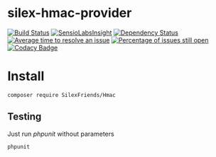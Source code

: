 # silex-hmac-provider 
[![Build Status](https://travis-ci.org/mrprompt/silex-hmac-provider.png)](https://travis-ci.org/mrprompt/silex-hmac-provider) 
[![SensioLabsInsight](https://insight.sensiolabs.com/projects/7b8ed0fc-2f5a-4e6f-84fd-030430a3482e/mini.png)](https://insight.sensiolabs.com/projects/7b8ed0fc-2f5a-4e6f-84fd-030430a3482e)
[![Dependency Status](https://www.versioneye.com/user/projects/55ddde652383e9002500006d/badge.svg?style=flat)](https://www.versioneye.com/user/projects/55ddde652383e9002500006d)
[![Average time to resolve an issue](http://isitmaintained.com/badge/resolution/mrprompt/silex-hmac-provider.svg)](http://isitmaintained.com/project/mrprompt/silex-hmac-provider "Average time to resolve an issue")
[![Percentage of issues still open](http://isitmaintained.com/badge/open/mrprompt/silex-hmac-provider.svg)](http://isitmaintained.com/project/mrprompt/silex-hmac-provider "Percentage of issues still open")
[![Codacy Badge](https://api.codacy.com/project/badge/grade/7135b5aa3fad405a98c8a3ffd17d2a44)](https://www.codacy.com/app/mrprompt/silex-hmac-provider)

# Install

```
composer require SilexFriends/Hmac
```

## Testing

Just run *phpunit* without parameters

```
phpunit
```
